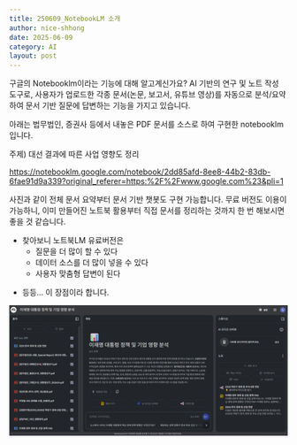 ```yaml
---
title: 250609_NotebookLM 소개
author: nice-shhong
date: 2025-06-09
category: AI
layout: post
---
```

구글의 Notebooklm이라는 기능에 대해 알고계신가요?
AI 기반의 연구 및 노트 작성 도구로, 사용자가 업로드한 각종 문서(논문, 보고서, 유튜브 영상)를
자동으로 분석/요약하여 문서 기반 질문에 답변하는 기능을 가지고 있습니다.

아래는 법무법인, 증권사 등에서 내놓은 PDF 문서를 소스로 하여 구현한 notebooklm입니다.

주제) 대선 결과에 따른 사업 영향도 정리

https://notebooklm.google.com/notebook/2dd85afd-8ee8-44b2-83db-6fae91d9a339?original_referer=https:%2F%2Fwww.google.com%23&pli=1

사진과 같이 전체 문서 요약부터 문서 기반 챗봇도 구현 가능합니다.
무료 버전도 이용이 가능하니, 이미 만들어진 노트북 활용부터 직접 문서를 정리하는 것까지 한 번 해보시면 좋을 것 같습니다.

* 찾아보니 노트북LM 유료버전은
	- 질문을 더 많이 할 수 있다
	- 데이터 소스를 더 많이 넣을 수 있다
	- 사용자 맞춤형 답변이 된다
- 등등... 이 장점이라 합니다.

![](/assets/KakaoTalk_20250609_161339939.png)